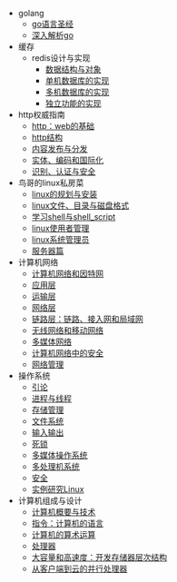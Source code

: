 * golang
    * [go语言圣经](golang/go语言圣经)
    * [深入解析go](golang/深入解析go)
* 缓存
    * redis设计与实现
        * [数据结构与对象](缓存/redis设计与实现/数据结构与对象)
        * [单机数据库的实现](缓存/redis设计与实现/单机数据库的实现)
        * [多机数据库的实现](缓存/redis设计与实现/多机数据库的实现)
        * [独立功能的实现](缓存/redis设计与实现/独立功能的实现)
* http权威指南
    * [http：web的基础](http权威指南/http：web的基础)
    * [http结构](http权威指南/http结构)
    * [内容发布与分发](http权威指南/内容发布与分发)
    * [实体、编码和国际化](http权威指南/实体、编码和国际化)
    * [识别、认证与安全](http权威指南/识别、认证与安全)
* 鸟哥的linux私房菜
    * [linux的规划与安装](鸟哥的linux私房菜/linux的规划与安装)
    * [linux文件、目录与磁盘格式](鸟哥的linux私房菜/linux文件、目录与磁盘格式)
    * [学习shell与shell_script](鸟哥的linux私房菜/学习shell与shell_script)
    * [linux使用者管理](鸟哥的linux私房菜/linux使用者管理)
    * [linux系统管理员](鸟哥的linux私房菜/linux系统管理员)
    * [服务器篇](鸟哥的linux私房菜/服务器篇)
* 计算机网络
    * [计算机网络和因特网](计算机网络/计算机网络和因特网)
    * [应用层](计算机网络/应用层)
    * [运输层](计算机网络/运输层)
    * [网络层](计算机网络/网络层)
    * [链路层：链路、接入网和局域网](计算机网络/链路层：链路、接入网和局域网)
    * [无线网络和移动网络](计算机网络/无线网络和移动网络)
    * [多媒体网络](计算机网络/多媒体网络)
    * [计算机网络中的安全](计算机网络/计算机网络中的安全)
    * [网络管理](计算机网络/网络管理)
* 操作系统
    * [引论](操作系统/引论)
    * [进程与线程](操作系统/进程与线程)
    * [存储管理](操作系统/存储管理)
    * [文件系统](操作系统/文件系统)
    * [输入输出](操作系统/输入输出)
    * [死锁](操作系统/死锁)
    * [多媒体操作系统](操作系统/多媒体操作系统)
    * [多处理机系统](操作系统/多处理机系统)
    * [安全](操作系统/安全)
    * [实例研究Linux](操作系统/实例研究Linux)
* 计算机组成与设计
    * [计算机概要与技术](计算机组成与设计/计算机概要与技术)
    * [指令：计算机的语言](计算机组成与设计/指令：计算机的语言)
    * [计算机的算术运算](计算机组成与设计/计算机的算术运算)
    * [处理器](计算机组成与设计/处理器)
    * [大容量和高速度：开发存储器层次结构](计算机组成与设计/大容量和高速度：开发存储器层次结构)
    * [从客户端到云的并行处理器](计算机组成与设计/从客户端到云的并行处理器)